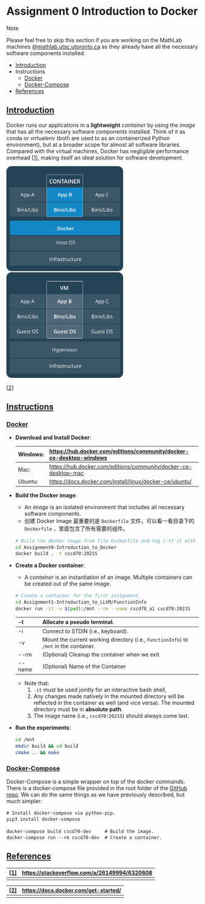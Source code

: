 # Assignment 0 Introduction to Docker

Note

Please feel free to skip this section if you are working on the MathLab machines @[mathlab.utsc.utoronto.ca](https://github.com/haohua-li/CSCD70/blob/2021S/Assignment0-Introduction_to_Docker/mathlab.utsc.utoronto.ca) as they already have all the necessary software components installed.

- [Introduction](https://github.com/haohua-li/CSCD70/tree/2021S/Assignment0-Introduction_to_Docker#introduction)
- Instructions
  - [Docker](https://github.com/haohua-li/CSCD70/tree/2021S/Assignment0-Introduction_to_Docker#docker)
  - [Docker-Compose](https://github.com/haohua-li/CSCD70/tree/2021S/Assignment0-Introduction_to_Docker#docker-compose)
- [References](https://github.com/haohua-li/CSCD70/tree/2021S/Assignment0-Introduction_to_Docker#references)

## [Introduction](https://github.com/haohua-li/CSCD70/tree/2021S/Assignment0-Introduction_to_Docker#id5)

Docker runs our applications in a **lightweight** *container* by using the *image* that has all the necessary software components installed. Think of it as conda or virtualenv (both are used to as an containerized Python environment), but at a broader scope for almost all software libraries. Compared with the virtual machines, Docker has negligible performance overhead [[1\]](https://github.com/haohua-li/CSCD70/tree/2021S/Assignment0-Introduction_to_Docker#id3), making itself an ideal solution for software development.

[<img src="https://raw.githubusercontent.com/haohua-li/photo-asset-repo/main/imgs/68747470733a2f2f646f63732e646f636b65722e636f6d2f696d616765732f436f6e7461696e657225343032782e706e67.png" alt="img" style="zoom: 33%;" />](https://camo.githubusercontent.com/61cacff58886865ab31663877517526e5450535c901884c661023dd177573f61/68747470733a2f2f646f63732e646f636b65722e636f6d2f696d616765732f436f6e7461696e657225343032782e706e67) [<img src="https://raw.githubusercontent.com/haohua-li/photo-asset-repo/main/imgs/68747470733a2f2f646f63732e646f636b65722e636f6d2f696d616765732f564d25343032782e706e67.png" alt="img" style="zoom:33%;" />](https://camo.githubusercontent.com/2f4adea837e319904a8bd37e41e82ea53132df8b78aa14ac730dd3281df85096/68747470733a2f2f646f63732e646f636b65722e636f6d2f696d616765732f564d25343032782e706e67)

[[2\]](https://github.com/haohua-li/CSCD70/tree/2021S/Assignment0-Introduction_to_Docker#id4)

## [Instructions](https://github.com/haohua-li/CSCD70/tree/2021S/Assignment0-Introduction_to_Docker#id6)

### [Docker](https://github.com/haohua-li/CSCD70/tree/2021S/Assignment0-Introduction_to_Docker#id7)

- **Download and Install Docker**:

  | Windows: | https://hub.docker.com/editions/community/docker-ce-desktop-windows |
  | -------- | ------------------------------------------------------------ |
  | Mac:     | https://hub.docker.com/editions/community/docker-ce-desktop-mac |
  | Ubuntu:  | https://docs.docker.com/install/linux/docker-ce/ubuntu/      |

- **Build the Docker image**:

  - An *image* is an isolated environment that includes all necessary software components.
  - 创建 Docker Image 最重要的是 `Dockerfile` 文件，可以看一看目录下的 `Dockerfile` ，里面包含了所有需要的组件。

  ```bash
  # Build the docker image from file Dockerfile and tag (-t) it with name `cscd70:2021S`.
  cd Assignment0-Introduction_to_Docker
  docker build . -t cscd70:2021S
  ```

- **Create a Docker container**:

  - A *container* is an instantiation of an image. Multiple containers can be created out of the same image.

  ```bash
  # Create a container for the first assignment.
  cd Assignment1-Introduction_to_LLVM/FunctionInfo
  docker run -it -v $(pwd):/mnt --rm --name cscd70_a1 cscd70:2021S
  ```

  | -t     | Allocate a pseudo terminal.                                  |
  | ------ | ------------------------------------------------------------ |
  | -i     | Connect to STDIN (i.e., keyboard).                           |
  | -v     | Mount the current working directory (i.e., `FunctionInfo`) to `/mnt` in the container. |
  | --rm   | (Optional) Cleanup the container when we exit.               |
  | --name | (Optional) Name of the Container                             |

  - Note that:
    1. `-it` must be used jointly for an interactive bash shell,
    2. Any changes made natively in the mounted directory will be reflected in the container as well (and vice versa). The mounted directory must be in **absolute path**.
    3. The image name (i.e., `cscd70:2021S`) should always come last.

- **Run the experiments**:

  ```bash
  cd /mnt
  mkdir build && cd build
  cmake .. && make
  ```



### [Docker-Compose](https://github.com/haohua-li/CSCD70/tree/2021S/Assignment0-Introduction_to_Docker#id8)

Docker-Compose is a simple wrapper on top of the docker commands. There is a docker-compose file provided in the root folder of the [GitHub repo](https://github.com/UofT-EcoSystem/CSCD70). We can do the same things as we have previously described, but much simpler:

```
# Install docker-compose via python-pip.
pip3 install docker-compose

docker-compose build cscd70-dev     # Build the image.
docker-compose run --rm cscd70-dev  # Create a container.
```



## [References](https://github.com/haohua-li/CSCD70/tree/2021S/Assignment0-Introduction_to_Docker#id9)

| [[1\]](https://github.com/haohua-li/CSCD70/tree/2021S/Assignment0-Introduction_to_Docker#id1) | https://stackoverflow.com/a/26149994/6320608 |
| ------------------------------------------------------------ | -------------------------------------------- |
|                                                              |                                              |

| [[2\]](https://github.com/haohua-li/CSCD70/tree/2021S/Assignment0-Introduction_to_Docker#id2) | https://docs.docker.com/get-started/ |
| ------------------------------------------------------------ | ------------------------------------ |
|                                                              |                                      |